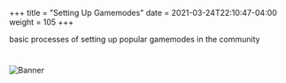 +++
title = "Setting Up Gamemodes"
date =  2021-03-24T22:10:47-04:00
weight = 105
+++

basic processes of setting up popular gamemodes in the community

#
![Banner](/images/fishy.gif)
